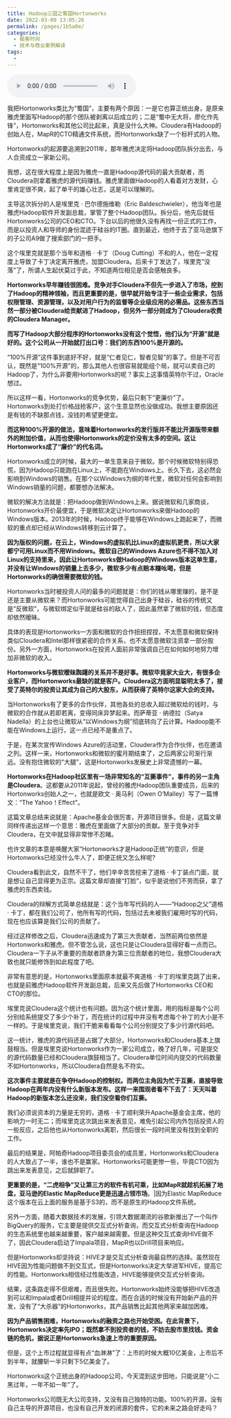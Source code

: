 ```yaml
---
title: Hadoop三国之蜀国Hortonworks
date: 2022-03-09 13:05:26
permalink: /pages/1b5a0e/
categories:
  - 极客时间
  - 技术与商业案例解读
tags:
  - 
---
```

<audio title="068.Hadoop三国之蜀国Hortonworks" src="https://static001.geekbang.org/resource/audio/e9/4a/e9c2817bc49bcdbbfbc96c16c8be0d4a.mp3" controls="controls"></audio> 
<p>我把Hortonworks类比为“蜀国”，主要有两个原因：一是它也算正统出身，是原来雅虎里面写Hadoop的那个团队被剥离以后成立的；二是“蜀中无大将，廖化作先锋”，Hortonworks和其他公司比起来，真是没什么大神。Cloudera有Hadoop的创始人在，MapR的CTO精通文件系统，而Hortonworks缺了一个标杆式的人物。</p>
<p>Hortonworks的起源要追溯到2011年，那年雅虎决定将Hadoop团队拆分出去，与人合资成立一家新公司。</p>
<p>我想，这在很大程度上是因为雅虎一直是Hadoop源代码的最大贡献者，而Cloudera则拿着雅虎的源代码赚钱。雅虎里面做Hadoop的人看着对方发财，心里肯定很不爽，起了单干的雄心壮志，这是可以理解的。</p>
<p>主导这次拆分的人是埃里克 · 巴尔德施维勒（Eric Baldeschwieler），他当年也是雅虎Hadoop软件开发副总裁，掌管了整个Hadoop团队。拆分后，他先后就任Hortonworks公司的CEO和CTO。下台以后的他很久没有再找一份正式的工作，而是以投资人和导师的身份混迹于硅谷的IT圈。直到最近，他终于去了亚马逊旗下的子公司A9做了搜索部门的一把手。</p>
<p>这个埃里克就是那个当年和道格 · 卡丁（Doug Cutting）不和的人，他在一定程度上导致了卡丁决定离开雅虎，加盟Cloudera。后来卡丁发达了，埃里克“没落”了，所谓人生起伏莫过于此，不知道两位相见是否会感触良多。</p>
<p><strong>Hortonworks早年赚钱很困难。竞争对手Cloudera不但先一步进入了市场，挖到了Hadoop的精神领袖，而且更重要的是，很早就开始专注于一些企业需求，包括权限管理、资源管理，以及对用户行为的监督等企业级应用的必需品。这些东西当然一部分被Cloudera给贡献进了Hadoop，但另外一部分则成为了Cloudera收费的Cloudera Manager。</strong></p>
<p><strong>而写了Hadoop大部分程序的Hortonworks没有这个觉悟，他们认为“开源”就是好的。这个公司从一开始就打出口号：我们的东西100%是开源的。</strong></p>
<p>“100%开源”这件事到底好不好，就是“仁者见仁，智者见智”的事了。但是不可否认，既然是“100%开源”的，那么其他人也很容易就能组个局，就可以卖自己的Hadoop了，为什么非要用Hortonworks的呢？事实上这事情英特尔干过，Oracle想过。</p>
<!-- [[[read_end]]] -->
<p>所以这样一看，Hortonworks的竞争优势，最后只剩下“更廉价”了。Hortonworks到处打价格战抢客户，这个生意显然也没做成功。我想主要原因还是有钱的不缺那点钱，没钱的希望更便宜。</p>
<p><strong>而这种100%开源的做法，意味着Hortonworks的发行版并不能比开源版带来额外的附加价值，从而也使得Hortonworks的定价没有太多的空间。这让Hortonworks成了“廉价”的代名词。</strong></p>
<p>Hortonworks成立的时候，最大的一单生意来自于微软。那个时候微软特别得恐慌，因为Hadoop只能跑在Linux上，不能跑在Windows上。长久下去，这必然会影响到Windows的销售。在那个以Windows为纲的年代里，微软对任何会影响到Windows销量的问题，都要想办法解决。</p>
<p>微软的解决方法就是：把Hadoop做到Windows上来。据说微软和几家商谈，Hortonworks开价最便宜，于是微软决定让Hortonworks来做Hadoop的Windows版本。2013年的时候，Hadoop终于能够在Windows上跑起来了，而微软的重点却已经从Windows转移到云计算了。</p>
<p><strong>因为版权的问题，在云上，Windows的虚拟机比Linux的虚拟机更贵，所以大家都宁可用Linux而不用Windows。微软自己的Windows Azure也不得不加入对Linux的支持里来，因此让Hortonworks做Hadoop的Windows版本这单生意，并没有让Windows的销量上去多少，微软多少有点赔本赚吆喝，但是Hortonworks的确很需要微软的钱。</strong></p>
<p>Hortonworks当时被投资人问的最多的问题就是：你们的钱从哪里赚的，是不是还是主要从微软来？而Hortonworks可能觉得自己出身于硅谷，硅谷的传统又是“反微软”，与微软绑定似乎就是硅谷的敌人了，因此虽然拿了微软的钱，但态度却依然暧昧。</p>
<p>具体的表现是Hortonworks一方面和微软的合作扭扭捏捏，不太愿意和微软保持类似Cloudera和Intel那样很紧密的合作关系，也不太愿意微软注资拿一部分股份。另外一方面，Hortonworks在投资人面前非常强调自己在如何如何地努力增加非微软的收入。</p>
<p><strong>Hortonworks与微软暧昧踟躇的关系并不是好事。微软毕竟家大业大，有很多企业客户，而Hortonworks最缺的就是客户。Cloudera这方面明显聪明太多了，接受了英特尔的投资让其成为自己的大股东，从而获得了英特尔这家大企的支持。</strong></p>
<p>当Hortonworks有了更多的合作伙伴，其他各处的总收入超过微软给的钱时，与微软的合作就从若即若离，变得同床异梦起来。而萨蒂亚 · 纳德拉（Satya Nadella）的上台也让微软从“以Windows为纲”彻底转向了云计算。Hadoop能不能在Windows上运行，这一点已经不是重点了。</p>
<p>于是，在某次宣传Windows Azure的活动里，Cloudera作为合作伙伴，也在邀请之列。这样一来，Hortonworks和微软的蜜月期结束了，之后两家公司渐行渐远。没有抱住微软的“大腿”，这是Hortonworks发展史上非常遗憾的一幕。</p>
<p><strong>Hortonworks在Hadoop社区里有一场非常知名的“互撕事件”，事件的另一主角是Cloudera</strong>。这都要从2011年说起，曾经的雅虎Hadoop团队重要成员，后来的Hortonworks创始人之一，也就是欧文 · 奥马利（Owen O’Malley）写了一篇博文：“The Yahoo！Effect”。</p>
<p>这篇文章总结来说就是：Apache基金会很厉害，开源项目很多。但是，这篇文章同样传递出这样一个意思：雅虎在里面做了大部分的贡献。至于竞争对手Cloudera，在文中就显得非常惨不忍睹。</p>
<p>也许文章的本意是唤醒大家“Hortonworks才是Hadoop正统”的意识，但是Hortonworks已经没什么牛人了，即便正统又怎么样呢?</p>
<p>Cloudera看到此文，自然不干了，他们辛辛苦苦挖来了道格 · 卡丁装点门面，就是想让自己显得更为正宗。这篇文章却直接“打脸”，似乎是说他们不劳而获，拿了雅虎的东西卖钱。</p>
<p>Cloudera的辩解方式简单总结就是：这个当年写代码的人——“Hadoop之父”道格 · 卡丁，都在我们公司了，他所有写的代码，包括过去未被我们雇用时写的代码，现在也应该算是我们公司的贡献了。</p>
<p>经过这样修改之后，Cloudera迅速成为了第三大贡献者，当然前两位依然是Hortonworks和雅虎。但不管怎么说，这也只是让Cloudera显得好看一点而已。Cloudera一下子从不重要的贡献者跻身为第三位贡献者的地位，我想Cloudera大致也就只能修饰到如此程度了吧。</p>
<p>非常有意思的是，Hortonworks里面原本就最不爽道格 · 卡丁的埃里克跳了出来，也就是前雅虎Hadoop软件开发副总裁，后来又先后做了Hortonworks CEO和CTO的那位。</p>
<p>埃里克说Cloudera这个统计也有问题。因为这个统计里面，用的指标是每个公司分别给系统提交了多少个补丁，而在统计的过程中并没有考虑每个补丁的大小是不一样的。于是埃里克说，我们干脆来看看每个公司分别提交了多少行源代码吧。</p>
<p>这一统计，雅虎的源代码还是占据了大部分，Hortonworks和Cloudera基本上旗鼓相当。但是埃里克说Hortonworks作为一家公司成立，晚了好几年，可是提交的源代码数量已经和Cloudera旗鼓相当了。Cloudera单位时间内提交的代码数量不如Hortonworks，所以Cloudera自然是名不符实。</p>
<p><strong>这次事件主要就是在争夺Hadoop的控制权。而两位主角因为忙于互撕，直接导致Hadoop在两年内没有什么新版本发布。这样一来围观者看不下去了：天天叫着Hadoop的新版本怎么还没来，我们没空看你们互撕。</strong></p>
<p>我们必须说资本的力量是无穷的，道格 · 卡丁顺利荣升Apache基金会主席，他的影响力一时无二；而埃里克这次跳出来发表意见，难免引起公司内外包括投资人的一些反应，之后他也从Hortonworks离职，然后很长一段时间里没有找到全职的工作。</p>
<p>最后的结果是，阿帕奇Hadoop项目委员会的成员里，Hortonworks和Cloudera的人大致占了一半，谁也不是赢家。Hortonworks可能更惨一些，毕竟CTO因为跳出来发表意见，之后就辞职了。</p>
<p><strong>更重要的是，“二虎相争”又让第三方的软件有机可乘，比如MapR就趁机拓展了地盘，亚马逊的Elastic MapReduce更是迅速占领市场</strong>。|因为Elastic MapReduce这个版本在云上面的服务是基于S3的，而不是原生的Hadoop文件系统。</p>
<p>另外一方面，随着大数据技术的发展，引领大数据潮流的谷歌新推出了一个叫作BigQuery的服务，它主要是提供交互式分析查询，而交互式分析查询在Hadoop的生态系统里也越来越重要，客户越来越需要。但是这种交互式查询HIVE做不了，因此Cloudera启动了Impala项目，MapR也以Drill项目来响应。</p>
<p>但是Hortonworks却坚持说：HIVE才是交互式分析查询最自然的选择。虽然现在HIVE因为性能问题做不到交互式，但是Hortonworks决定大举进军HIVE，提高它的性能。Hortonworks相信经过性能改造，HIVE能够提供交互式分析查询。</p>
<p>结果，这条路走得不但艰难，而且很失败。Hortonworks始终没能够把HIVE改造到可以和Impala或者Drill相提并论的程度。而在合适的时候没有开始新产品的开发，没有了“大杀器”的Hortonworks，其产品销售比起其他两家来越加困难。</p>
<p><strong>因为产品销售困难，Hortonworks的融资之路也开始受困。在此背景下，Hortonworks决定率先IPO；既然拿不到投资者的钱，不妨去股市里找钱。资金链的危机，据说正是Hortonworks急速上市的重要原因。</strong></p>
<p>但是，这个上市过程就显得有点“血淋淋”了：上市的时候大概10亿美金，上市后不到半年，就腰斩一半只剩下5亿美金了。</p>
<p>Hortonworks这个正统出身的Hadoop公司，今天混到这步田地，只能说是“小二黑过年，一年不如一年”了。</p>
<p>Hortonworks公司既无大公司支持，又没有自己独特的功能。100%的开源，没有自己主导的开源项目，也没有自己开发的闭源的套件，它的未来之路会好走吗？</p>
<p></p>
